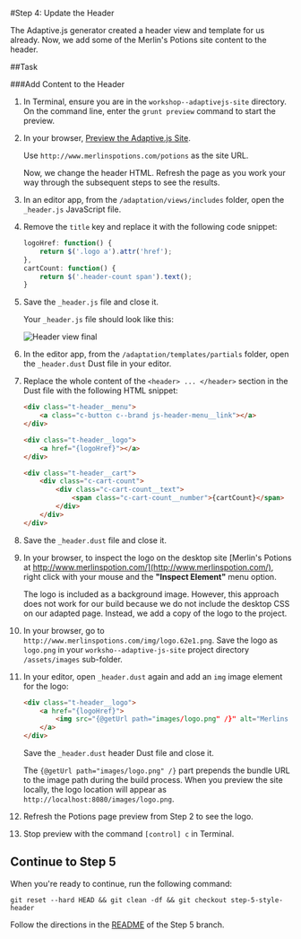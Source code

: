 #Step 4: Update the Header

The Adaptive.js generator created a header view and template for us already. Now, we add some of the Merlin's Potions site content to the header.

##Task

###Add Content to the Header

1. In Terminal, ensure you are in the `workshop--adaptivejs-site` directory. On the command line, enter the `grunt preview` command to start the preview.
2. In your browser, [Preview the Adaptive.js Site](https://cloud.mobify.com/docs/adaptivejs/getting-started/new-project/#/start-adaptivejs-server).

    Use `http://www.merlinspotions.com/potions` as the site URL.

    Now, we change the header HTML. Refresh the page as you work your way through the subsequent steps to see the results.

3. In an editor app, from the `/adaptation/views/includes` folder, open the `_header.js` JavaScript file.
4. Remove the `title` key and replace it with the following code snippet:

    ```javascript
    logoHref: function() {
        return $('.logo a').attr('href');
    },
    cartCount: function() {
        return $('.header-count span').text();
    }
    ```
    
5. Save the `_header.js` file and close it.

    Your `_header.js` file should look like this:

    ![Header view final](https://s3.amazonaws.com/uploads.hipchat.com/15359/64553/ECIYK6QTDVSoQGE/Screen%20Shot%202015-03-12%20at%204.42.00%20PM.png)

6. In the editor app, from the `/adaptation/templates/partials` folder, open the `_header.dust` Dust file in your editor.
7. Replace the whole content of the `<header> ... </header>` section in the Dust file with the following HTML snippet:

    ```html
    <div class="t-header__menu">
        <a class="c-button c--brand js-header-menu__link"></a>
    </div>

    <div class="t-header__logo">
        <a href="{logoHref}"></a>
    </div>

    <div class="t-header__cart">
        <div class="c-cart-count">
            <div class="c-cart-count__text">
                <span class="c-cart-count__number">{cartCount}</span>
            </div>
        </div>
    </div>
    ```

8. Save the `_header.dust` file and close it.

9. In your browser, to inspect the logo on the desktop site [Merlin's Potions at http://www.merlinspotion.com/](http://www.merlinspotion.com/), right click with your mouse and the **"Inspect Element"** menu option. 

    The logo is included as a background image. However, this approach does not work for our build because we do not include the desktop CSS on our adapted page. Instead, we add a copy of the logo to the project.

10. In your browser, go to `http://www.merlinspotions.com/img/logo.62e1.png`. Save the logo as `logo.png` in your `worksho--adaptive-js-site` project directory `/assets/images` sub-folder.
11. In your editor, open `_header.dust` again and add an `img` image element for the logo:

    ```html
    <div class="t-header__logo">
        <a href="{logoHref}">
            <img src="{@getUrl path="images/logo.png" /}" alt="Merlins Potions">
        </a>
    </div>
    ```
    
    Save the `_header.dust` header Dust file and close it.

    The `{@getUrl path="images/logo.png" /}` part prepends the bundle URL to the image path during the build process. When you preview the site locally, the logo location will appear as `http://localhost:8080/images/logo.png`.

12. Refresh the Potions page preview from Step 2 to see the logo.
13. Stop preview with the command `[control] c` in Terminal.

## Continue to Step 5

When you're ready to continue, run the following command:

```
git reset --hard HEAD && git clean -df && git checkout step-5-style-header
```

Follow the directions in the [README](https://github.com/mobify/workshop--adaptivejs-site/blob/step-5-style-header/README.md) of the Step 5 branch.
